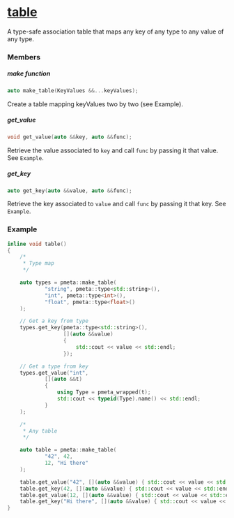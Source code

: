 # [table](table.hpp)

A type-safe association table that maps any key of any type to any value of any type.

### Members

##### make function
```cpp
auto make_table(KeyValues &&...keyValues);
```
Create a table mapping keyValues two by two (see Example).

##### get_value
```cpp
void get_value(auto &&key, auto &&func);
```
Retrieve the value associated to `key` and call `func` by passing it that value.
See `Example`.

##### get_key
```cpp
auto get_key(auto &&value, auto &&func);
```
Retrieve the key associated to `value` and call `func` by passing it that key.
See `Example`.

### Example

```cpp
inline void table()
{
    /*
     * Type map
     */

    auto types = pmeta::make_table(
            "string", pmeta::type<std::string>(),
            "int", pmeta::type<int>(),
            "float", pmeta::type<float>()
    );

    // Get a key from type
    types.get_key(pmeta::type<std::string>(),
                  [](auto &&value)
                  {
                      std::cout << value << std::endl;
                  });

    // Get a type from key
    types.get_value("int",
            [](auto &&t)
            {
                using Type = pmeta_wrapped(t);
                std::cout << typeid(Type).name() << std::endl;
            }
    );

    /*
     * Any table
     */

    auto table = pmeta::make_table(
            "42", 42,
            12, "Hi there"
    );

    table.get_value("42", [](auto &&value) { std::cout << value << std::endl; });
    table.get_key(42, [](auto &&value) { std::cout << value << std::endl; });
    table.get_value(12, [](auto &&value) { std::cout << value << std::endl; });
    table.get_key("Hi there", [](auto &&value) { std::cout << value << std::endl; });
}
```
